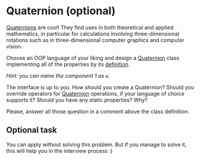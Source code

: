 # Quaternion (optional)

[Quaternions][Quaternion] are cool! They find uses in both theoretical and
applied mathematics, in particular for calculations involving three-dimensional
rotations such as in three-dimensional computer graphics and computer vision.

Choose an OOP language of your liking and design a [Quaternion] class
implementing all of the properties by its [definition].

_Hint: you can name the component 1 as `e`._

The interface is up to you. How should you create a Quaternion? Should you
override operators for [Quaternion] operations, if your language of choice
supports it? Should you have any static properties? Why?

Please, answer all those question in a comment above the class definition.

[Quaternion]: http://en.wikipedia.org/wiki/Quaternion
[definition]: http://mathworld.wolfram.com/Quaternion.html

## Optional task

You can apply without solving this problem. But if you manage to solve it, this will help you in the interview process :)
